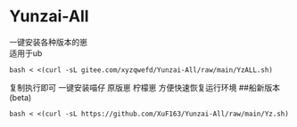 # Yunzai-All  
一键安装各种版本的崽  
适用于ub  
```
bash < <(curl -sL gitee.com/xyzqwefd/Yunzai-All/raw/main/YzALL.sh)
```
复制执行即可
一键安装喵仔 原版崽 柠檬崽
方便快速恢复运行环境
##船新版本(beta)
```
bash < <(curl -sL https://github.com/XuF163/Yunzai-All/raw/main/Yz.sh)
```